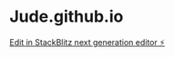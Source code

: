 # Jude.github.io

[Edit in StackBlitz next generation editor ⚡️](https://stackblitz.com/~/github.com/easytech-h/Jude.github.io)